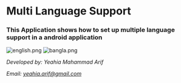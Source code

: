 # Multi Language Support #

### This Application shows how to set up multiple language support in a android application ###

![english.png](https://bitbucket.org/repo/M4Mgx7/images/2111739505-english.png)
![bangla.png](https://bitbucket.org/repo/M4Mgx7/images/2369614146-bangla.png)

*Developed by: Yeahia Mahammad Arif*

*Email: yeahia.arif@gmail.com*